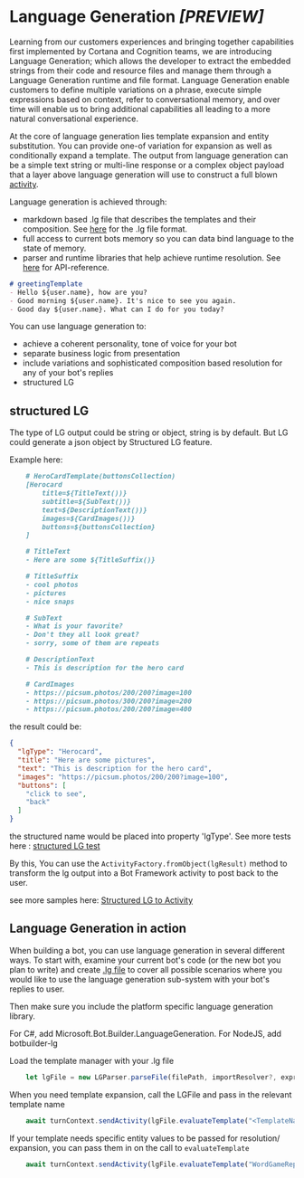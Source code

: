 # Language Generation ***_[PREVIEW]_***

Learning from our customers experiences and bringing together capabilities first implemented by Cortana and Cognition teams, we are introducing Language Generation; which allows the developer to extract the embedded strings from their code and resource files and manage them through a Language Generation runtime and file format.  Language Generation enable customers to define multiple variations on a phrase, execute simple expressions based on context, refer to conversational memory, and over time will enable us to bring additional capabilities all leading to a more natural conversational experience.

At the core of language generation lies template expansion and entity substitution. You can provide one-of variation for expansion as well as conditionally expand a template. The output from language generation can be a simple text string or multi-line response or a complex object payload that a layer above language generation will use to construct a full blown [activity][1].

Language generation is achieved through:

- markdown based .lg file that describes the templates and their composition. See [here][3] for the .lg file format.
- full access to current bots memory so you can data bind language to the state of memory.
- parser and runtime libraries that help achieve runtime resolution. See [here][2] for API-reference.

```markdown
# greetingTemplate
- Hello ${user.name}, how are you?
- Good morning ${user.name}. It's nice to see you again.
- Good day ${user.name}. What can I do for you today?
```

You can use language generation to:

- achieve a coherent personality, tone of voice for your bot
- separate business logic from presentation
- include variations and sophisticated composition based resolution for any of your bot's replies
- structured LG


## structured LG
The type of LG output could be string or object, string is by default. But LG could generate a json object by Structured LG feature.

Example here:

```markdown
    # HeroCardTemplate(buttonsCollection)
    [Herocard
        title=${TitleText())}
        subtitle=${SubText())}
        text=${DescriptionText())}
        images=${CardImages())}
        buttons=${buttonsCollection}
    ]

    # TitleText
    - Here are some ${TitleSuffix()}

    # TitleSuffix
    - cool photos
    - pictures
    - nice snaps

    # SubText
    - What is your favorite?
    - Don't they all look great?
    - sorry, some of them are repeats

    # DescriptionText
    - This is description for the hero card

    # CardImages
    - https://picsum.photos/200/200?image=100
    - https://picsum.photos/300/200?image=200
    - https://picsum.photos/200/200?image=400
```

the result could be:
```json
{
  "lgType": "Herocard",
  "title": "Here are some pictures",
  "text": "This is description for the hero card",
  "images": "https://picsum.photos/200/200?image=100",
  "buttons": [
    "click to see",
    "back"
  ]
}
```
the structured name would be placed into property 'lgType'.
See more tests here : [structured LG test][4]

By this, You can use the `ActivityFactory.fromObject(lgResult)` method to transform the lg output into a Bot Framework activity to post back to the user. 

see more samples here: [Structured LG to Activity][5]

## Language Generation in action

When building a bot, you can use language generation in several different ways. To start with, examine your current bot's code (or the new bot you plan to write) and create [.lg file][3] to cover all possible scenarios where you would like to use the language generation sub-system with your bot's replies to user.

Then make sure you include the platform specific language generation library.

For C#, add Microsoft.Bot.Builder.LanguageGeneration.
For NodeJS, add botbuilder-lg

Load the template manager with your .lg file

```typescript
    let lgFile = new LGParser.parseFile(filePath, importResolver?, expressionParser?);
```

When you need template expansion, call the LGFile and pass in the relevant template name

```typescript
    await turnContext.sendActivity(lgFile.evaluateTemplate("<TemplateName>", entitiesCollection));
```

If your template needs specific entity values to be passed for resolution/ expansion, you can pass them in on the call to `evaluateTemplate`

```typescript
    await turnContext.sendActivity(lgFile.evaluateTemplate("WordGameReply", { GameName = "MarcoPolo" } ));
```

[1]:https://github.com/Microsoft/BotBuilder/blob/master/specs/botframework-activity/botframework-activity.md
[2]:https://github.com/microsoft/BotBuilder-Samples/blob/master/experimental/language-generation/docs/api-reference.md
[3]:https://github.com/microsoft/BotBuilder-Samples/blob/master/experimental/language-generation/docs/lg-file-format.md
[4]:https://github.com/microsoft/botbuilder-js/blob/master/libraries/botbuilder-lg/tests/testData/examples/StructuredTemplate.lg
[5]:https://github.com/microsoft/botbuilder-js/blob/master/libraries/botbuilder-lg/tests/testData/examples/NormalStructuredLG.lg

